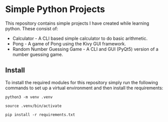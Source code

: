 # Simple Python Projects
This repository contains simple projects I have created while learning python. These consist of:

- Calculator - A CLI based simple calculator to do basic arithmetic.
- Pong - A game of Pong using the Kivy GUI framework.
- Random Number Guessing Game - A CLI and GUI (PyQt5) version of a number guessing game.

## Install
To install the required modules for this repository simply run the following commands to set up a virtual environment and then install the requirements:
```
python3 -m venv .venv

source .venv/bin/activate

pip install -r requirements.txt
```